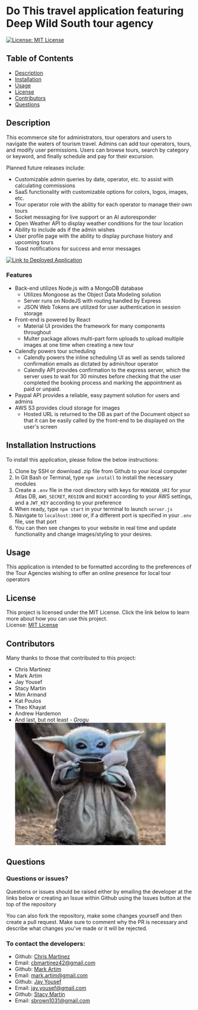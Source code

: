 # Do This travel application featuring Deep Wild South tour agency
[![License: MIT License](https://img.shields.io/badge/License-MIT-yellow.svg)](https://opensource.org/licenses/MIT)
## Table of Contents
- [Description](#description)
- [Installation](#installation)
- [Usage](#usage)
- [License](#license)
- [Contributors](#contributors)
- [Questions](#questions)

## Description
This ecommerce site for administrators, tour operators and users to navigate the waters of tourism travel. Admins can add tour operators, tours, and modify user permissions. Users can browse tours, search by category or keyword, and finally schedule and pay for their excursion.   

Planned future releases include:
* Customizable admin queries by date, operator, etc. to assist with calculating commissions
* SaaS functionality with customizable options for colors, logos, images, etc. 
* Tour operator role with the ability for each operator to manage their own tours
* Socket messaging for live support or an AI autoresponder
* Open Weather API to display weather conditions for the tour location
* Ability to include ads if the admin wishes
* User profile page with the ability to display purchase history and upcoming tours
* Toast notifications for success and error messages

[![Link to Deployed Application](./assets/screenshot.gif)](https://do-this-travel.herokuapp.com/)



### Features
* Back-end utilizes Node.js with a MongoDB database 
    * Utilizes Mongoose as the Object Data Modeling solution
    * Server runs on NodeJS with routing handled by Express
    * JSON Web Tokens are utilized for user authentication in session storage
* Front-end is powered by React
    * Material UI provides the framework for many components throughout
    * Multer package allows multi-part form uploads to upload multiple images at one time when creating a new tour
* Calendly powers tour scheduling
    * Calendly powers the inline scheduling UI as well as sends tailored confirmation emails as dictated by admin/tour operator
    * Calendly API provides confirmation to the express server, which the server uses to wait for 30 minutes before checking that the user completed the booking 
    process and marking the appointment as paid or unpaid. 
* Paypal API provides a reliable, easy payment solution for users and admins
* AWS S3 provides cloud storage for images
    * Hosted URL is returned to the DB as part of the Document object so that it can be easily called by the front-end to be displayed on the user's screen

## Installation Instructions
To install this application, please follow the below instructions:  
1.  Clone by SSH or download .zip file from Github to your local computer
2.  In Git Bash or Terminal, type `npm install` to install the necessary modules
3.  Create a `.env` file in the root directory with keys for `MONGODB_URI` for your Atlas DB, `AWS_SECRET`, `REGION` and `BUCKET` according to your AWS settings, and a `JWT_KEY` according to your preference
4.  When ready, type `npm start` in your terminal to launch `server.js`
5.  Navigate to `localhost:3000` or, if a different port is specified in your `.env` file, use that port
6.  You can then see changes to your website in real time and update functionality and change images/styling to your desires.

## Usage
This application is intended to be formatted according to the preferences of the Tour Agencies wishing to offer an online presence for local tour operators


## License 
This project is licensed under the MIT License. Click the link below to learn more about how you can use this project.  
License: [MIT License](https://opensource.org/licenses/MIT)

## Contributors
Many thanks to those that contributed to this project:
* Chris Martinez
* Mark Artim
* Jay Yousef
* Stacy Martin
* Mim Armand
* Kat Poulos
* Theo Khayat
* Andrew Hardemon
* And last, but not least - *Grogu*  
![Image of Grogu](./assets/grogu.png)

## Questions
### Questions or issues?  
Questions or issues should be raised either by emailing the developer at the links below or creating an Issue within Github using the Issues button at the top of the repository

You can also fork the repository, make some changes yourself and then create a pull request. Make sure to comment why the PR is necessary and describe what changes you've made or it will be rejected.

### To contact the developers:
* Github: [Chris Martinez](https://github.com/cbmartinez42)  
* Email: [cbmartinez42@gmail.com](mailto:cbmartinez42@gmail.com)
* Github: [Mark Artim](https://github.com/mark-artim)  
* Email: [mark.artim@gmail.com](mailto:Mark.Artim@gmail.com)
* Github: [Jay Yousef](https://github.com/jayyousef)  
* Email: [jay.yousef@gmail.com](mailto:jay.yousef@gmail.com)
* Github: [Stacy Martin](https://github.com/Stacy-Martin)  
* Email: [sbrown1031@gmail.com](mailto:sbrown1031@gmail.com)